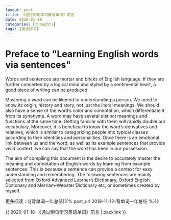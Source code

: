 ```yaml
---
layout: post
title: 《通过例句学习英语单词》前言
date: 2020-01-18
categories: [thoughts]
tags: [英语学习]
---
```


# Preface to "Learning English words via sentences"

Words and sentences are mortar and bricks of English language. If they are further concerted by a logical mind and styled by a sentimental heart, a good piece of writing can be produced.

Mastering a word can be likened to understanding a person. We need to know its origin, history and story, not just the literal meanings. We should also have a sense of the word’s color and connotation, which differentiate it from its synonyms. A word may have several distinct meanings and functions at the same time. Getting familiar with them will rapidly double our vocabulary. Moreover, it is beneficial to know the word’s derivatives and relatives, which is similar to categorizing people into typical classes according to their identities and personalities. Once there is an emotional link between us and the word, as well as its example sentences that provide vivid context, we can say that the word has been in our possession.

The aim of compiling this document is the desire to accurately master the meaning and connotation of English words by learning from example sentences. This is because a sentence can provide a context for easy understanding and remembering. The following sentences are mainly selected from Oxford Advanced Learner’s Dictionary, Oxford English Dictionary and Merriam-Webster Dictionary etc, or sometimes created by myself.

更多阅读：《[背单词一年总结]({% post_url 2018-11-12-背单词一年总结 %})》

{{ 2020-01-18-《通过例句学习英语单词》前言 | backlink }}

